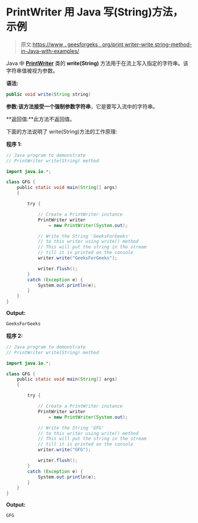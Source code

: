 # PrintWriter 用 Java 写(String)方法，示例

> 原文:[https://www . geesforgeks . org/print writer-write string-method-in-Java-with-examples/](https://www.geeksforgeeks.org/printwriter-writestring-method-in-java-with-examples/)

Java 中 **[PrintWriter](https://www.geeksforgeeks.org/java-io-printwriter-class-java-set-1/)** 类的 **write(String)** 方法用于在流上写入指定的字符串。该字符串值被视为参数。

**语法:**

```java
public void write(String string)
```

**参数:**该方法接受一个强制参数**字符串**，它是要写入流中的字符串。

**返回值:**此方法不返回值。

下面的方法说明了 write(String)方法的工作原理:

**程序 1:**

```java
// Java program to demonstrate
// PrintWriter write(String) method

import java.io.*;

class GFG {
    public static void main(String[] args)
    {

        try {

            // Create a PrintWriter instance
            PrintWriter writer
                = new PrintWriter(System.out);

            // Write the String 'GeeksForGeeks'
            // to this writer using write() method
            // This will put the string in the stream
            // till it is printed on the console
            writer.write("GeeksForGeeks");

            writer.flush();
        }
        catch (Exception e) {
            System.out.println(e);
        }
    }
}
```

**Output:**

```java
GeeksForGeeks

```

**程序 2:**

```java
// Java program to demonstrate
// PrintWriter write(String) method

import java.io.*;

class GFG {
    public static void main(String[] args)
    {

        try {

            // Create a PrintWriter instance
            PrintWriter writer
                = new PrintWriter(System.out);

            // Write the String 'GFG'
            // to this writer using write() method
            // This will put the string in the stream
            // till it is printed on the console
            writer.write("GFG");

            writer.flush();
        }
        catch (Exception e) {
            System.out.println(e);
        }
    }
}
```

**Output:**

```java
GFG

```
